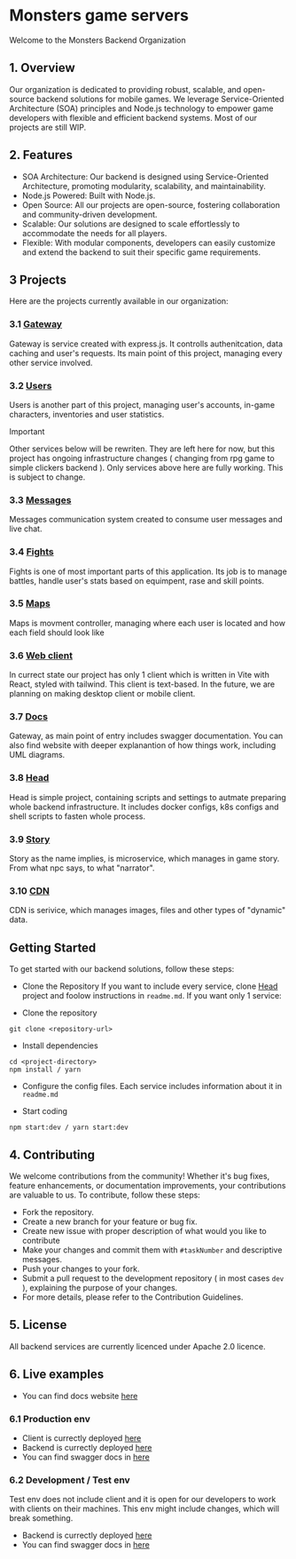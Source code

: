 # Monsters game servers
Welcome to the Monsters Backend Organization

## 1. Overview
Our organization is dedicated to providing robust, scalable, and open-source backend solutions for mobile games. We leverage Service-Oriented Architecture (SOA) principles and Node.js technology to empower game developers with flexible and efficient backend systems. Most of our projects are still WIP.

## 2. Features
- SOA Architecture: Our backend is designed using Service-Oriented Architecture, promoting modularity, scalability, and maintainability.
- Node.js Powered: Built with Node.js.
- Open Source: All our projects are open-source, fostering collaboration and community-driven development.
- Scalable: Our solutions are designed to scale effortlessly to accommodate the needs for all players.
- Flexible: With modular components, developers can easily customize and extend the backend to suit their specific game requirements.

## 3 Projects
Here are the projects currently available in our organization:

### 3.1 [Gateway](https://github.com/Monsters-RPG-game/Monsters-gateway)
Gateway is service created with express.js. It controlls authenitcation, data caching and user's requests. Its main point of this project, managing every other service involved.

### 3.2 [Users](https://github.com/Monsters-RPG-game/Monsters-users)
Users is another part of this project, managing user's accounts, in-game characters, inventories and user statistics.

> [!IMPORTANT]
> Other services below will be rewriten. They are left here for now, but this project has ongoing infrastructure changes ( changing from rpg game to simple clickers backend ). Only services above here are fully working. This is subject to change.

### 3.3 [Messages](https://github.com/Monsters-RPG-game/Monsters-messages)
Messages communication system created to consume user messages and live chat.

### 3.4 [Fights](https://github.com/Monsters-RPG-game/Monsters-fights)
Fights is one of most important parts of this application. Its job is to manage battles, handle user's stats based on equimpent, rase and skill points.

### 3.5 [Maps](https://github.com/Monsters-RPG-game/Maps)
Maps is movment controller, managing where each user is located and how each  field should look like

### 3.6 [Web client](https://github.com/Monsters-RPG-game/Monsters-WebClient)
In currect state our project has only 1 client which is written in Vite with React, styled with tailwind. This client is text-based. In the future, we are planning on making desktop client or mobile client.

### 3.7 [Docs](https://github.com/Monsters-RPG-game/Monsters-Docs)
Gateway, as main point of entry includes swagger documentation. You can also find website with deeper explanantion of how things work, including UML diagrams.

### 3.8 [Head](https://github.com/Monsters-RPG-game/Monsters-head)
Head is simple project, containing scripts and settings to autmate preparing whole backend infrastructure. It includes docker configs, k8s configs and shell scripts to fasten whole process.

### 3.9 [Story](https://github.com/Monsters-RPG-game/Story)
Story as the name implies, is microservice, which manages in game story. From what npc says, to what "narrator".

### 3.10 [CDN](https://github.com/Monsters-RPG-game/CDN)
CDN is serivice, which manages images, files and other types of "dynamic" data.

## Getting Started
To get started with our backend solutions, follow these steps:

- Clone the Repository
If you want to include every service, clone [Head](https://github.com/Monsters-RPG-game/Monsters-head) project and foolow instructions in `readme.md`. If you want only 1 service:

- Clone the repository
```shell
git clone <repository-url>
```

- Install dependencies
```shell
cd <project-directory>
npm install / yarn
```

- Configure the config files. Each service includes information about it in `readme.md`

- Start coding
```shell
npm start:dev / yarn start:dev
```

## 4. Contributing
We welcome contributions from the community! Whether it's bug fixes, feature enhancements, or documentation improvements, your contributions are valuable to us. To contribute, follow these steps:

- Fork the repository.
- Create a new branch for your feature or bug fix.
- Create new issue with proper description of what would you like to contribute
- Make your changes and commit them with `#taskNumber` and descriptive messages.
- Push your changes to your fork.
- Submit a pull request to the development repository ( in most cases `dev` ), explaining the purpose of your changes.
- For more details, please refer to the Contribution Guidelines.

## 5. License
All backend services are currently licenced under Apache 2.0 licence.

## 6. Live examples
- You can find docs website [here](https://docs.kiszczyc.pl/)

### 6.1 Production env
- Client is currectly deployed [here](https://kiszczyc.pl)
- Backend is currectly deployed [here](https://api.kiszczyc.pl)
- You can find swagger docs in [here](https://api.kiszczyc.pl/docs)

### 6.2 Development / Test env
Test env does not include client and it is open for our developers to work with clients on their machines. This env might include changes, which will break something.
- Backend is currectly deployed [here](https://test.api.kiszczyc.pl)
- You can find swagger docs in [here](https://test.api.kiszczyc.pl/docs)
